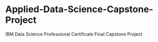 # Applied-Data-Science-Capstone-Project
IBM Data Science Professional Certificate Final Capstone Project

